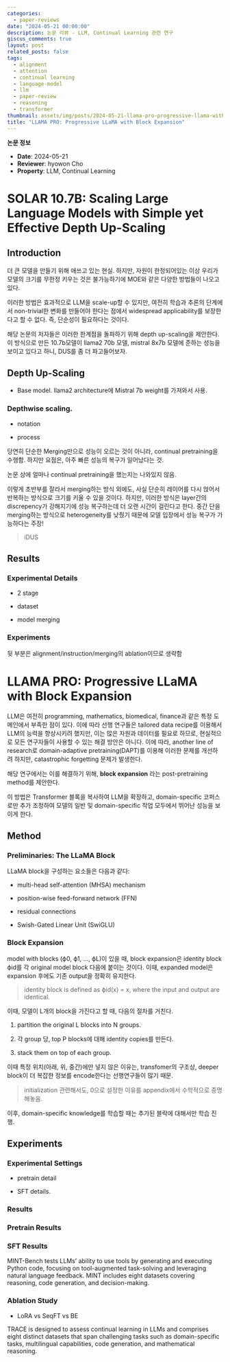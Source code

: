 ```yaml
---
categories:
  - paper-reviews
date: "2024-05-21 00:00:00"
description: 논문 리뷰 - LLM, Continual Learning 관련 연구
giscus_comments: true
layout: post
related_posts: false
tags:
  - alignment
  - attention
  - continual learning
  - language-model
  - llm
  - paper-review
  - reasoning
  - transformer
thumbnail: assets/img/posts/2024-05-21-llama-pro-progressive-llama-with-block-expansion/thumbnail.jpg
title: "LLAMA PRO: Progressive LLaMA with Block Expansion"
---
```


**논문 정보**

- **Date**: 2024-05-21
- **Reviewer**: hyowon Cho
- **Property**: LLM, Continual Learning

# SOLAR 10.7B: Scaling Large Language Models with Simple yet Effective Depth Up-Scaling

## Introduction

더 큰 모델을 만들기 위해 애쓰고 있는 현실. 하지만, 자원이 한정되어있는 이상 우리가 모델의 크기를 무한정 키우는 것은 불가능하기에 MOE와 같은 다양한 방법들이 나오고 있다.

이러한 방법은 효과적으로 LLM을 scale-up할 수 있지만, 여전히 학습과 추론의 단계에서 non-trivial한 변화를 만들어야 한다는 점에서 widespread applicability를 보장한다고 할 수 없다. 즉, 단순성이 필요하다는 것이다.

해당 논문의 저자들은 이러한 한계점을 돌파하기 위해 depth up-scaling을 제안한다. 이 방식으로 만든 10.7b모델이 llama2 70b 모델, mistral 8x7b 모델에 준하는 성능을 보이고 있다고 하니, DUS를 좀 더 파고들어보자.

## Depth Up-Scaling

- Base model.
  llama2 architecture에 Mistral 7b weight를 가져와서 사용.

### Depthwise scaling.

- notation

- process

당연히 단순한 Merging만으로 성능이 오르는 것이 아니라, continual pretraining을 수행함. 하지만 요점은, 아주 빠른 성능의 복구가 일어났다는 것.

논문 상에 얼마나 continual pretraining을 했는지는 나와있지 않음.

이렇게 초반부를 잘라서 merging하는 방식 외에도, 사실 단순히 레이어를 다시 얹어서 반복하는 방식으로 크기를 키울 수 있을 것이다. 하지만, 이러한 방식은 layer간의 discrepency가 강해지기에 성능 복구하는데 더 오랜 시간이 걸린다고 한다. 중간 단을 merging하는 방식으로 heterogeneity를 낮췄기 때문에 모델 입장에서 성능 복구가 가능하다는 주장!

> iDUS

## Results

### Experimental Details

- 2 stage

- dataset

- model merging

### Experiments

뒷 부분은 alignment/instruction/merging의 ablation이므로 생략함

# LLAMA PRO: Progressive LLaMA with Block Expansion

LLM은 여전히 programming, mathematics, biomedical, finance과 같은 특정 도메인에서 부족한 점이 있다. 이에 따라 선행 연구들은 tailored data recipe를 이용해서 LLM의 능력을 향상시키려 했지만, 이는 많은 자원과 데이터를 필요로 하므로, 현실적으로 모든 연구자들이 사용할 수 있는 해결 방안은 아니다. 이에 따라, another line of research로 domain-adaptive pretraining(DAPT)를 이용해 이러한 문제를 개선하려 하지만, catastrophic forgetting 문제가 발생한다.

해당 연구에서는 이를 해결하기 위해, **block expansion** 라는 post-pretraining method를 제안한다.

이 방법은 Transformer 블록을 복사하여 LLM을 확장하고, domain-specific 코퍼스로만 추가 조정하여 모델의 일반 및 domain-specific 작업 모두에서 뛰어난 성능을 보이게 한다.

## Method

### Preliminaries: The LLaMA Block

LLaMA block을 구성하는 요소들은 다음과 같다:

- multi-head self-attention (MHSA) mechanism

- position-wise feed-forward network (FFN)

- residual connections

- Swish-Gated Linear Unit (SwiGLU)

### Block Expansion

model with blocks (ϕ0, ϕ1, ..., ϕL)이 있을 때, block expansion은 identity block ϕid를 각 original model block 다음에 붙이는 것이다. 이때, expanded model은 expansion 후에도 기존 output을 정확히 유지한다.

> identity block is defined as ϕid(x) = x, where the input and output are identical.

이때, 모델이 L개의 block을 가진다고 할 때, 다음의 절차를 거친다.

1. partition the original L blocks into N groups.

1. 각 group 당, top P blocks에 대해 identity copies를 만든다.

1. stack them on top of each group.

이때 특정 위치(아래, 위, 중간)에만 넣지 않은 이유는, transfomer의 구조상, deeper block이 더 복잡한 정보를 encode한다는 선행연구들이 많기 때문.

> initialization 관련해서도, 0으로 설정한 이유를 appendix에서 수학적으로 증명해놓음.

이후, domain-specific knowledge를 학습할 때는 추가된 블락에 대해서만 학습 진행.

## Experiments

### Experimental Settings

- pretrain detail

- SFT details.

### Results

### Pretrain Results

### SFT Results

MINT-Bench tests LLMs’ ability to use tools by generating and executing Python code,
focusing on tool-augmented task-solving and leveraging natural language feedback. MINT includes
eight datasets covering reasoning, code generation, and decision-making.

### Ablation Study

- LoRA vs SeqFT vs BE

TRACE is designed to assess continual learning in LLMs and comprises eight distinct datasets that span challenging tasks such as domain-specific tasks, multilingual capabilities, code generation, and mathematical reasoning.
